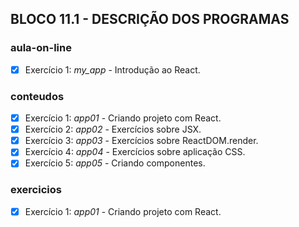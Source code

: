 ## BLOCO 11.1 - DESCRIÇÃO DOS PROGRAMAS

### aula-on-line
- [x] Exercício 1: _my_app_ - Introdução ao React.

### conteudos
- [x] Exercício 1: _app01_ - Criando projeto com React.
- [x] Exercício 2: _app02_ - Exercícios sobre JSX.
- [x] Exercício 3: _app03_ - Exercícios sobre ReactDOM.render.
- [x] Exercício 4: _app04_ - Exercícios sobre aplicação CSS.
- [x] Exercício 5: _app05_ - Criando componentes.

### exercicios
- [x] Exercício 1: _app01_ - Criando projeto com React.


